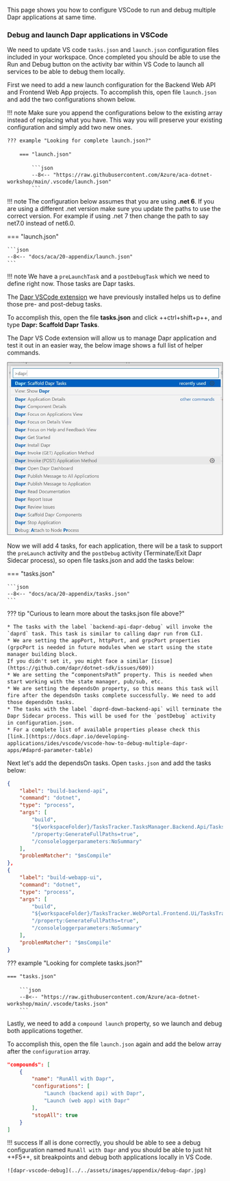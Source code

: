 This page shows you how to configure VSCode to run and debug multiple Dapr applications at same time.

### Debug and launch Dapr applications in VSCode

We need to update VS code `tasks.json` and `launch.json` configuration files included in your workspace. Once completed you should be able to use the Run and Debug button on the activity bar within 
VS Code to launch all services to be able to debug them locally.

First we need to add a new launch configuration for the Backend Web API and Frontend Web App projects. 
To accomplish this, open file `launch.json` and add the two configurations shown below. 

!!! note
    Make sure you append the configurations below to the existing array instead of replacing what you have. This way you will preserve your existing configuration and simply add two new ones. 
    
    ??? example "Looking for complete launch.json?"
        
        === "launch.json"
            
            ```json
            --8<-- "https://raw.githubusercontent.com/Azure/aca-dotnet-workshop/main/.vscode/launch.json"
            ```
!!! note
    The configuration below assumes that you are using **.net 6**. If you are using a different .net version make sure you update the paths to use the correct version. 
    For example if using .net 7 then change the path to say net7.0 instead of net6.0.

=== "launch.json"
    
    ```json
    --8<-- "docs/aca/20-appendix/launch.json"
    ```
!!! note 
    We have a `preLaunchTask` and a `postDebugTask` which we need to define right now. Those tasks are Dapr tasks.

The [Dapr VSCode extension](https://docs.dapr.io/developing-applications/ides/vscode/vscode-dapr-extension/#scaffold-dapr-debugging-tasks) we have previously installed helps us to define those pre- and post-debug 
tasks. 

To accomplish this, open the file **tasks.json** and click ++ctrl+shift+p++, and type **Dapr: Scaffold Dapr Tasks**. 

The Dapr VS Code extension will allow us to manage Dapr application and test it out in an easier way, the below image shows a full list of helper commands.

![dapr-vscode-extension](../../assets/images/appendix/dapr-vscode-extension.jpg)

Now we will add 4 tasks, for each application, there will be a task to support the `preLaunch` activity and the `postDebug` activity (Terminate/Exit Dapr Sidecar process), so open file tasks.json and add the tasks below:

=== "tasks.json"
    
    ```json
    --8<-- "docs/aca/20-appendix/tasks.json"
    ```

??? tip "Curious to learn more about the tasks.json file above?"

    * The tasks with the label `backend-api-dapr-debug` will invoke the `daprd` task. This task is similar to calling dapr run from CLI.
    * We are setting the appPort, httpPort, and grpcPort properties (grpcPort is needed in future modules when we start using the state manager building block. 
    If you didn't set it, you might face a similar [issue](https://github.com/dapr/dotnet-sdk/issues/609))
    * We are setting the “componentsPath” property. This is needed when start working with the state manager, pub/sub, etc.
    * We are setting the dependsOn property, so this means this task will fire after the dependsOn tasks complete successfully. We need to add those dependsOn tasks.
    * The tasks with the label `daprd-down-backend-api` will terminate the Dapr Sidecar process. This will be used for the `postDebug` activity in configuration.json.
    * For a complete list of available properties please check this [link.](https://docs.dapr.io/developing-applications/ides/vscode/vscode-how-to-debug-multiple-dapr-apps/#daprd-parameter-table)

Next let's add the dependsOn tasks. Open `tasks.json` and add the tasks below:

```json title="tasks.json"
{
    "label": "build-backend-api",
    "command": "dotnet",
    "type": "process",
    "args": [
        "build",
        "${workspaceFolder}/TasksTracker.TasksManager.Backend.Api/TasksTracker.TasksManager.Backend.Api.csproj",
        "/property:GenerateFullPaths=true",
        "/consoleloggerparameters:NoSummary"
    ],
    "problemMatcher": "$msCompile"
},
{
    "label": "build-webapp-ui",
    "command": "dotnet",
    "type": "process",
    "args": [
        "build",
        "${workspaceFolder}/TasksTracker.WebPortal.Frontend.Ui/TasksTracker.WebPortal.Frontend.Ui.csproj",
        "/property:GenerateFullPaths=true",
        "/consoleloggerparameters:NoSummary"
    ],
    "problemMatcher": "$msCompile"
}
```

??? example "Looking for complete tasks.json?"
        
    === "tasks.json"
        
        ```json
        --8<-- "https://raw.githubusercontent.com/Azure/aca-dotnet-workshop/main/.vscode/tasks.json"
        ```

Lastly, we need to add a `compound launch` property, so we launch and debug both applications together. 

To accomplish this, open the file `launch.json` again and add the below array after the `configuration` array.

```json title="launch.json"
"compounds": [
    {
        "name": "RunAll with Dapr",
        "configurations": [
            "Launch (backend api) with Dapr",
            "Launch (web app) with Dapr"
        ],
        "stopAll": true
    }
]
```
!!! success
    If all is done correctly, you should be able to see a debug configuration named `RunAll with Dapr` and you should be able to just hit ++F5++, sit breakpoints and debug both applications locally in VS Code.

    ![dapr-vscode-debug](../../assets/images/appendix/debug-dapr.jpg)
